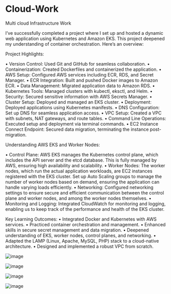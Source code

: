 # Cloud-Work
Multi cloud Infrastructure Work

I’ve successfully completed a project where I set up and hosted a dynamic web application using Kubernetes and Amazon EKS. This project deepened my understanding of container orchestration. Here’s an overview:

Project Highlights:

• Version Control: Used Git and GitHub for seamless collaboration.
• Containerization: Created Dockerfiles and containerized the application.
• AWS Setup: Configured AWS services including ECR, RDS, and Secret Manager.
• ECR Integration: Built and pushed Docker images to Amazon ECR.
• Data Management: Migrated application data to Amazon RDS.
• Kubernetes Tools: Managed clusters with kubectl, eksctl, and Helm.
• Security: Secured sensitive information with AWS Secrets Manager.
• Cluster Setup: Deployed and managed an EKS cluster.
• Deployment: Deployed applications using Kubernetes manifests.
• DNS Configuration: Set up DNS for seamless application access.
• VPC Setup: Created a VPC with subnets, NAT gateways, and route tables.
• Command Line Operations: Executed setup and deployment via terminal commands.
• EC2 Instance Connect Endpoint: Secured data migration, terminating the instance post-migration.


Understanding AWS EKS and Worker Nodes:

• Control Plane: AWS EKS manages the Kubernetes control plane, which includes the API server and the etcd database. This is fully managed by AWS, ensuring high availability and scalability.
• Worker Nodes: The worker nodes, which run the actual application workloads, are EC2 instances registered with the EKS cluster. Set up Auto Scaling groups to manage the number of worker nodes based on demand, ensuring the application can handle varying loads efficiently.
• Networking: Configured networking settings to ensure secure and efficient communication between the control plane and worker nodes, and among the worker nodes themselves.
• Monitoring and Logging: Integrated CloudWatch for monitoring and logging, enabling us to keep track of the performance and health of the EKS cluster.

Key Learning Outcomes:
• Integrated Docker and Kubernetes with AWS services.
• Practiced container orchestration and management.
• Enhanced skills in secure secret management and data migration.
• Deepened understanding of EKS, worker nodes, control planes, and networking.
• Adapted the LAMP (Linux, Apache, MySQL, PHP) stack to a cloud-native architecture.
• Designed and implemented a robust VPC from scratch.

![image](https://github.com/user-attachments/assets/9cd04d98-77cf-4f0d-aa01-9274f42f756b)

![image](https://github.com/user-attachments/assets/2217cdfa-66fc-43ee-8a2c-041c9f31dd59)

![image](https://github.com/user-attachments/assets/77fae607-1ad9-48a8-942b-bacb6df456d2)

![image](https://github.com/user-attachments/assets/5add16f6-4445-4fcc-a3a6-993d85606df5)

